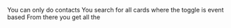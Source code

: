 You can only do contacts
You search for all cards where the toggle is event based
From there you get all the

